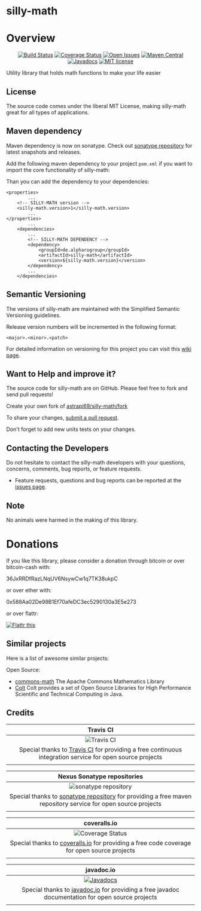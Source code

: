 # silly-math
# Overview

<div align="center">

[![Build Status](https://travis-ci.org/astrapi69/silly-math.svg?branch=develop)](https://travis-ci.org/astrapi69/silly-math) 
[![Coverage Status](https://coveralls.io/repos/github/astrapi69/silly-math/badge.svg?branch=develop)](https://coveralls.io/github/astrapi69/silly-math?branch=develop) 
[![Open Issues](https://img.shields.io/github/issues/astrapi69/silly-math.svg?style=flat)](https://github.com/astrapi69/silly-math/issues) 
[![Maven Central](https://maven-badges.herokuapp.com/maven-central/de.alpharogroup/silly-math/badge.svg)](https://maven-badges.herokuapp.com/maven-central/de.alpharogroup/silly-math)
[![Javadocs](http://www.javadoc.io/badge/de.alpharogroup/silly-math.svg)](http://www.javadoc.io/doc/de.alpharogroup/silly-math)
[![MIT license](http://img.shields.io/badge/license-MIT-brightgreen.svg?style=flat)](http://opensource.org/licenses/MIT)

</div>

Utility library that holds math functions to make your life easier

## License

The source code comes under the liberal MIT License, making silly-math great for all types of applications.

## Maven dependency

Maven dependency is now on sonatype.
Check out [sonatype repository](https://oss.sonatype.org/index.html#nexus-search;gav~de.alpharogroup~silly-math~~~) for latest snapshots and releases.

Add the following maven dependency to your project `pom.xml` if you want to import the core functionality of silly-math:

Than you can add the dependency to your dependencies:

	<properties>
			...
		<!-- SILLY-MATH version -->
		<silly-math.version>1</silly-math.version>
			...
	</properties>
			...
		<dependencies>
			...
			<!-- SILLY-MATH DEPENDENCY -->
			<dependency>
				<groupId>de.alpharogroup</groupId>
				<artifactId>silly-math</artifactId>
				<version>${silly-math.version}</version>
			</dependency>
			...
		</dependencies>

## Semantic Versioning

The versions of silly-math are maintained with the Simplified Semantic Versioning guidelines.

Release version numbers will be incremented in the following format:

`<major>.<minor>.<patch>`

For detailed information on versioning for this project you can visit this [wiki page](https://github.com/lightblueseas/mvn-parent-projects/wiki/Simplified-Semantic-Versioning).

## Want to Help and improve it? ###

The source code for silly-math are on GitHub. Please feel free to fork and send pull requests!

Create your own fork of [astrapi69/silly-math/fork](https://github.com/astrapi69/silly-math/fork)

To share your changes, [submit a pull request](https://github.com/astrapi69/silly-math/pull/new/develop).

Don't forget to add new units tests on your changes.

## Contacting the Developers

Do not hesitate to contact the silly-math developers with your questions, concerns, comments, bug reports, or feature requests.
- Feature requests, questions and bug reports can be reported at the [issues page](https://github.com/astrapi69/silly-math/issues).

## Note

No animals were harmed in the making of this library.


# Donations

If you like this library, please consider a donation through bitcoin or over bitcoin-cash with:

36JxRRDfRazLNqUV6NsywCw1q7TK38ukpC

or over ether with:

0x588Aa02De98B1Ef70afeDC3ec5290130a3E5e273

or over flattr:

<a href="https://flattr.com/submit/auto?fid=r7vp62&url=https%3A%2F%2Fgithub.com%2Fastrapi69%2Fsilly-math" target="_blank">
<img src="http://api.flattr.com/button/flattr-badge-large.png" alt="Flattr this" title="Flattr this" border="0" />
</a>

## Similar projects

Here is a list of awesome similar projects:

Open Source:

 * [commons-math](http://commons.apache.org/proper/commons-math/) The Apache Commons Mathematics Library
 * [Colt](https://dst.lbl.gov/ACSSoftware/colt/) Colt provides a set of Open Source Libraries for High Performance Scientific and Technical Computing in Java.

## Credits

|**Travis CI**|
|     :---:      |
|![Travis CI](https://travis-ci.com/images/logos/TravisCI-Full-Color.png) <img width=500/>|
|Special thanks to [Travis CI](https://travis-ci.org) for providing a free continuous integration service for open source projects|
|     <img width=1000/>     |

|**Nexus Sonatype repositories**|
|     :---:      |
|![sonatype repository](https://avatars1.githubusercontent.com/u/33330803?s=200&v=4)|
|Special thanks to [sonatype repository](https://www.sonatype.com) for providing a free maven repository service for open source projects|
|     <img width=1000/>     |

|**coveralls.io**|
|     :---:      |
|![Coverage Status](https://coveralls.io/repos/github/astrapi69/mystic-crypt/badge.svg)|
|Special thanks to [coveralls.io](https://coveralls.io) for providing a free code coverage for open source projects|
|     <img width=1000/>     |

|**javadoc.io**|
|     :---:      |
|[![Javadocs](http://www.javadoc.io/badge/de.alpharogroup/silly-math.svg)](http://www.javadoc.io/doc/de.alpharogroup/silly-math)|
|Special thanks to [javadoc.io](http://www.javadoc.io) for providing a free javadoc documentation for open source projects|
|     <img width=1000/>     |
